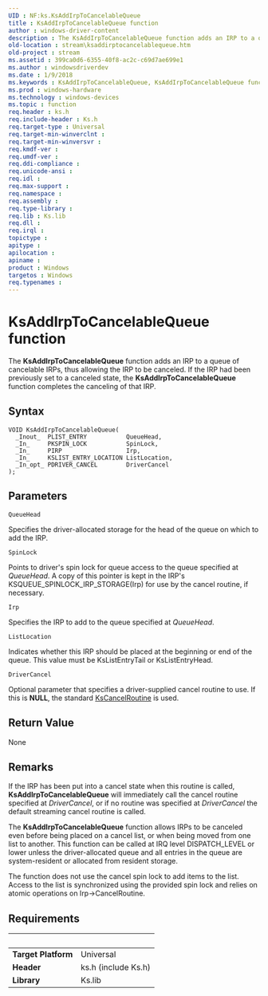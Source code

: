 ```yaml
---
UID : NF:ks.KsAddIrpToCancelableQueue
title : KsAddIrpToCancelableQueue function
author : windows-driver-content
description : The KsAddIrpToCancelableQueue function adds an IRP to a queue of cancelable IRPs, thus allowing the IRP to be canceled. If the IRP had been previously set to a canceled state, the KsAddIrpToCancelableQueue function completes the canceling of that IRP.
old-location : stream\ksaddirptocancelablequeue.htm
old-project : stream
ms.assetid : 399ca0d6-6355-40f8-ac2c-c69d7ae699e1
ms.author : windowsdriverdev
ms.date : 1/9/2018
ms.keywords : KsAddIrpToCancelableQueue, KsAddIrpToCancelableQueue function [Streaming Media Devices], ks/KsAddIrpToCancelableQueue, stream.ksaddirptocancelablequeue, ksfunc_8a3caaa5-29ca-4c55-a3f6-8214808954b3.xml
ms.prod : windows-hardware
ms.technology : windows-devices
ms.topic : function
req.header : ks.h
req.include-header : Ks.h
req.target-type : Universal
req.target-min-winverclnt : 
req.target-min-winversvr : 
req.kmdf-ver : 
req.umdf-ver : 
req.ddi-compliance : 
req.unicode-ansi : 
req.idl : 
req.max-support : 
req.namespace : 
req.assembly : 
req.type-library : 
req.lib : Ks.lib
req.dll : 
req.irql : 
topictype : 
apitype : 
apilocation : 
apiname : 
product : Windows
targetos : Windows
req.typenames : 
---
```



# KsAddIrpToCancelableQueue function
The <b>KsAddIrpToCancelableQueue</b> function adds an IRP to a queue of cancelable IRPs, thus allowing the IRP to be canceled. If the IRP had been previously set to a canceled state, the <b>KsAddIrpToCancelableQueue </b>function completes the canceling of that IRP.

## Syntax

````
VOID KsAddIrpToCancelableQueue(
  _Inout_  PLIST_ENTRY           QueueHead,
  _In_     PKSPIN_LOCK           SpinLock,
  _In_     PIRP                  Irp,
  _In_     KSLIST_ENTRY_LOCATION ListLocation,
  _In_opt_ PDRIVER_CANCEL        DriverCancel
);
````

## Parameters

`QueueHead`

Specifies the driver-allocated storage for the head of the queue on which to add the IRP.

`SpinLock`

Points to driver's spin lock for queue access to the queue specified at <i>QueueHead</i>. A copy of this pointer is kept in the IRP's KSQUEUE_SPINLOCK_IRP_STORAGE(Irp) for use by the cancel routine, if necessary.

`Irp`

Specifies the IRP to add to the queue specified at <i>QueueHead</i>.

`ListLocation`

Indicates whether this IRP should be placed at the beginning or end of the queue. This value must be KsListEntryTail or KsListEntryHead.

`DriverCancel`

Optional parameter that specifies a driver-supplied cancel routine to use. If this is <b>NULL</b>, the standard <a href="https://msdn.microsoft.com/library/windows/hardware/ff561011">KsCancelRoutine</a> is used.


## Return Value

None

## Remarks

If the IRP has been put into a cancel state when this routine is called, <b>KsAddIrpToCancelableQueue</b> will immediately call the cancel routine specified at <i>DriverCancel</i>, or if no routine was specified at <i>DriverCancel </i>the default streaming cancel routine is called.

The <b>KsAddIrpToCancelableQueue</b> function allows IRPs to be canceled even before being placed on a cancel list, or when being moved from one list to another. This function can be called at IRQ level DISPATCH_LEVEL or lower unless the driver-allocated queue and all entries in the queue are system-resident or allocated from resident storage.

The function does not use the cancel spin lock to add items to the list. Access to the list is synchronized using the provided spin lock and relies on atomic operations on Irp-&gt;CancelRoutine.

## Requirements
| &nbsp; | &nbsp; |
| ---- |:---- |
| **Target Platform** | Universal |
| **Header** | ks.h (include Ks.h) |
| **Library** | Ks.lib |